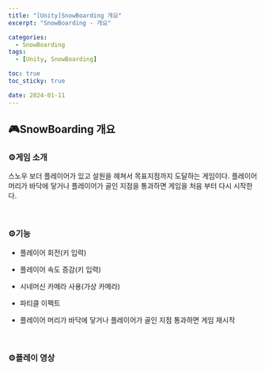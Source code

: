 ```yaml
---
title: "[Unity]SnowBoarding 개요"
excerpt: "SnowBoarding - 개요"

categories:
  - SnowBoarding
tags:
  - [Unity, SnowBoarding]

toc: true
toc_sticky: true

date: 2024-01-11
---
```


## 🎮SnowBoarding 개요
### ⚙️게임 소개
스노우 보더 플레이어가 있고 설원을 헤쳐서 목표지점까지 도달하는 게임이다. 플레이어 머리가 바닥에 닿거나 플레이어가 골인 지점을 통과하면 게임을 처음 부터 다시 시작한다.

<br>

### ⚙️기능
* 플레이어 회전(키 입력)

* 플레이어 속도 증감(키 입력)

* 시네머신 카메라 사용(가상 카메라)

* 파티클 이펙트

* 플레이어 머리가 바닥에 닿거나 플레이어가 골인 지점 통과하면 게임 재시작

<br>

### ⚙️플레이 영상


<br><br>